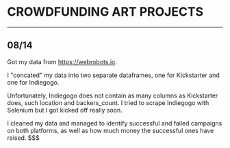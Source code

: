 # CROWDFUNDING ART PROJECTS

----------------------

## 08/14

Got my data from https://webrobots.io.

I "concated" my data into two separate dataframes, one for Kickstarter and one for Indiegogo.

Unfortunately, Indiegogo does not contain as many columns as Kickstarter does, such location and backers_count. I tried to scrape Indiegogo with Selenium but I got kicked off really soon.

I cleaned my data and managed to identify successful and failed campaigns on both platforms, as well as how much money the successful ones have raised. $$$
